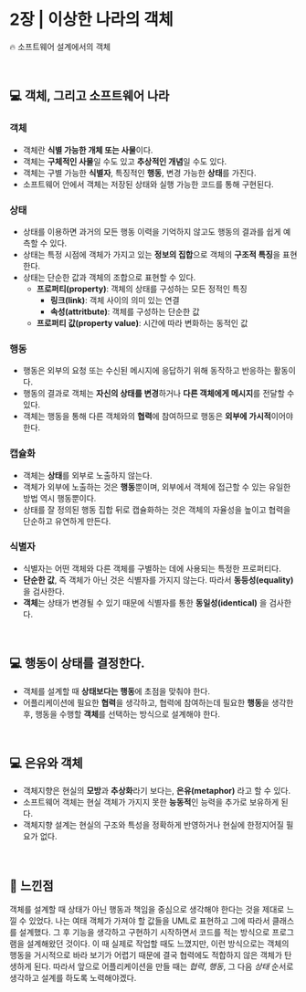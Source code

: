 # 2장 | 이상한 나라의 객체
🔥 소프트웨어 설계에서의 객체

<br>

## 💻 객체, 그리고 소프트웨어 나라

### 객체

- 객체란 **식별 가능한 개체 또는 사물**이다.
- 객체는 **구체적인 사물**일 수도 있고 **추상적인 개념**일 수도 있다.
- 객체는 구별 가능한 __식별자__, 특징적인 __행동__, 변경 가능한 **상태**를 가진다.
- 소프트웨어 안에서 객체는 저장된 상태와 실행 가능한 코드를 통해 구현된다.

### 상태

- 상태를 이용하면 과거의 모든 행동 이력을 기억하지 않고도 행동의 결과를 쉽게 예측할 수 있다.
- 상태는 특정 시점에 객체가 가지고 있는 **정보의 집합**으로 객체의 **구조적 특징**을 표현한다.
- 상태는 단순한 값과 객체의 조합으로 표현할 수 있다.
  - **프로퍼티(property)**: 객체의 상태를 구성하는 모든 정적인 특징
    - **링크(link)**: 객체 사이의 의미 있는 연결
    - **속성(attritbute)**: 객체를 구성하는 단순한 값
  - **프로퍼티 값(property value)**: 시간에 따라 변화하는 동적인 값

### 행동

- 행동은 외부의 요청 또는 수신된 메시지에 응답하기 위해 동작하고 반응하는 활동이다.
- 행동의 결과로 객체는 **자신의 상태를 변경**하거나 **다른 객체에게 메시지**를 전달할 수 있다.
- 객체는 행동을 통해 다른 객체와의 **협력**에 참여하므로 행동은 **외부에 가시적**이어야 한다.

### 캡슐화

- 객체는 **상태**를 외부로 노출하지 않는다.
- 객체가 외부에 노출하는 것은 **행동**뿐이며, 외부에서 객체에 접근할 수 있는 유일한 방법 역시 행동뿐이다.
- 상태를 잘 정의된 행동 집합 뒤로 캡슐화하는 것은 객체의 자율성을 높이고 협력을 단순하고 유연하게 만든다.

### 식별자

- 식별자는 어떤 객체와 다른 객체를 구별하는 데에 사용되는 특정한 프로퍼티다.
- **단순한 값**, 즉 객체가 아닌 것은 식별자를 가지지 않는다. 따라서 **동등성(equality)** 을 검사한다.
- **객체**는 상태가 변경될 수 있기 때문에 식별자를 통한 **동일성(identical)** 을 검사한다.

<br>

## 💻 행동이 상태를 결정한다.

- 객체를 설계할 때 **상태보다는 행동**에 초점을 맞춰야 한다.
- 어플리케이션에 필요한 **협력**을 생각하고, 협력에 참여하는데 필요한 **행동**을 생각한 후, 행동을 수행할 **객체**를 선택하는 방식으로 설계해야 한다.

<br>

## 💻 은유와 객체

- 객체지향은 현실의 **모방**과 **추상화**라기 보다는, **은유(metaphor)** 라고 할 수 있다.
- 소프트웨어 객체는 현실 객체가 가지지 못한 **능동적**인 능력을 추가로 보유하게 된다.
- 객체지향 설계는 현실의 구조와 특성을 정확하게 반영하거나 현실에 한정지어질 필요가 없다.

<br>

## 📝 느낀점

객체를 설계할 때 상태가 아닌 행동과 책임을 중심으로 생각해야 한다는 것을 제대로 느낄 수 있었다. 나는 여태 객체가 가져야 할 값들을 UML로 표현하고 그에 따라서 클래스를 설계했다. 그 후 기능을 생각하고 구현하기 시작하면서 코드를 적는 방식으로 프로그램을 설계해왔던 것이다. 이 때 실제로 작업할 때도 느꼈지만, 이런 방식으로는 객체의 행동을 거시적으로 바라 보기가 어렵기 때문에 결국 협력에도 적합하지 않은 객체가 탄생하게 된다. 따라서 앞으로 어플리케이션을 만들 때는 *협력*, *행동*, 그 다음 *상태* 순서로 생각하고 설계를 하도록 노력해야겠다.
